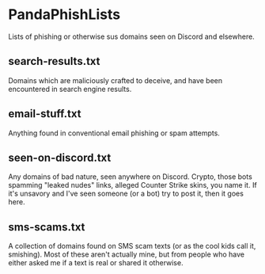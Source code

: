 # PandaPhishLists
Lists of phishing or otherwise sus domains seen on Discord and elsewhere.

## search-results.txt
Domains which are maliciously crafted to deceive, and have been encountered in search engine results.

## email-stuff.txt
Anything found in conventional email phishing or spam attempts.

## seen-on-discord.txt
Any domains of bad nature, seen anywhere on Discord. Crypto, those bots spamming "leaked nudes" links, alleged Counter Strike skins, you name it. If it's unsavory and I've seen someone (or a bot) try to post it, then it goes here.

## sms-scams.txt
A collection of domains found on SMS scam texts (or as the cool kids call it, smishing). Most of these aren't actually mine, but from people who have either asked me if a text is real or shared it otherwise.
